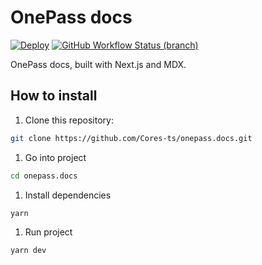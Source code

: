 # OnePass docs

[![Deploy](https://img.shields.io/badge/passing-black?style=flat&logo=Vercel&label=Vercel&color=3bb92c&labelColor=black)](https://github.com/Cores-ts/onepass.docs/deployments)
[![GitHub Workflow Status (branch)](https://img.shields.io/badge/passing-black?style=flat&label=build&color=3bb92c)](https://github.com/Cores-ts/onepass.docs/deployments/Production)

OnePass docs, built with Next.js and MDX.

## How to install

1. Clone this repository:

```bash
git clone https://github.com/Cores-ts/onepass.docs.git
```

1. Go into project

```bash
cd onepass.docs
```

1. Install dependencies

```bash
yarn
```

1. Run project

```bash
yarn dev
```
